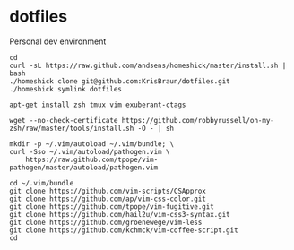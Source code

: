 dotfiles
========

Personal dev environment

    cd
    curl -sL https://raw.github.com/andsens/homeshick/master/install.sh | bash
    ./homeshick clone git@github.com:KrisBraun/dotfiles.git
    ./homeshick symlink dotfiles

    apt-get install zsh tmux vim exuberant-ctags

    wget --no-check-certificate https://github.com/robbyrussell/oh-my-zsh/raw/master/tools/install.sh -O - | sh

    mkdir -p ~/.vim/autoload ~/.vim/bundle; \
    curl -Sso ~/.vim/autoload/pathogen.vim \
        https://raw.github.com/tpope/vim-pathogen/master/autoload/pathogen.vim

    cd ~/.vim/bundle
    git clone https://github.com/vim-scripts/CSApprox
    git clone https://github.com/ap/vim-css-color.git
    git clone https://github.com/tpope/vim-fugitive.git
    git clone https://github.com/hail2u/vim-css3-syntax.git
    git clone https://github.com/groenewege/vim-less
    git clone https://github.com/kchmck/vim-coffee-script.git
    cd
